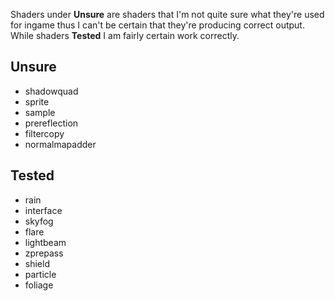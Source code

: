 Shaders under __Unsure__ are shaders that I'm not quite sure what they're used for 
ingame thus I can't be certain that they're producing correct output. While shaders 
__Tested__ I am fairly certain work correctly.

## Unsure
* shadowquad
* sprite
* sample
* prereflection
* filtercopy
* normalmapadder

## Tested
* rain
* interface
* skyfog
* flare
* lightbeam
* zprepass
* shield
* particle
* foliage